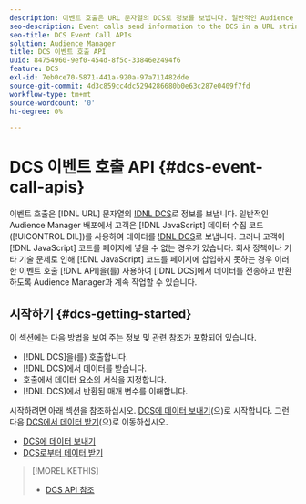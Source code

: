 ```yaml
---
description: 이벤트 호출은 URL 문자열의 DCS로 정보를 보냅니다. 일반적인 Audience Manager 배포에서 고객은 JavaScript 데이터 수집 코드(DIL)를 사용하여 데이터를 DCS로 보냅니다. 그러나 고객이 JavaScript 코드를 페이지에 넣을 수 없는 경우가 있습니다. 회사 정책이나 기타 기술 문제로 인해 JavaScript 코드를 페이지에 삽입하지 못하는 경우에는 이러한 이벤트 호출 API를 사용하여 DCS에서 데이터를 전송하고 반환할 수 있도록 Audience Manager를 사용하여 작업을 수행할 수 있습니다.
seo-description: Event calls send information to the DCS in a URL string. In a typical Audience Manager deployment, customers use our JavaScript data collection code (DIL) to send data to the DCS. However, sometimes customers cannot put our JavaScript code on their pages. If company policies or other technical issues prevent you from placing our JavaScript code on your pages, you can still work with Audience Manager to send and return data from DCS with these event call APIs.
seo-title: DCS Event Call APIs
solution: Audience Manager
title: DCS 이벤트 호출 API
uuid: 84754960-9ef0-454d-8f5c-33846e2494f6
feature: DCS
exl-id: 7eb0ce70-5871-441a-920a-97a711482dde
source-git-commit: 4d3c859cc4dc5294286680b0e63c287e0409f7fd
workflow-type: tm+mt
source-wordcount: '0'
ht-degree: 0%

---
```


# DCS 이벤트 호출 API {#dcs-event-call-apis}

이벤트 호출은 [!DNL URL] 문자열의 [!DNL DCS](으)로 정보를 보냅니다. 일반적인 Audience Manager 배포에서 고객은 [!DNL JavaScript] 데이터 수집 코드([!UICONTROL DIL])를 사용하여 데이터를 [!DNL DCS](으)로 보냅니다. 그러나 고객이 [!DNL JavaScript] 코드를 페이지에 넣을 수 없는 경우가 있습니다. 회사 정책이나 기타 기술 문제로 인해 [!DNL JavaScript] 코드를 페이지에 삽입하지 못하는 경우 이러한 이벤트 호출 [!DNL API]을(를) 사용하여 [!DNL DCS]에서 데이터를 전송하고 반환하도록 Audience Manager과 계속 작업할 수 있습니다.

## 시작하기 {#dcs-getting-started}

이 섹션에는 다음 방법을 보여 주는 정보 및 관련 참조가 포함되어 있습니다.

* [!DNL DCS]을(를) 호출합니다.
* [!DNL DCS]에서 데이터를 받습니다.
* 호출에서 데이터 요소의 서식을 지정합니다.
* [!DNL DCS]에서 반환된 매개 변수를 이해합니다.

시작하려면 아래 섹션을 참조하십시오. [DCS에 데이터 보내기](../../../api/dcs-intro/dcs-event-calls/dcs-url-send.md)(으)로 시작합니다. 그런 다음 [DCS에서 데이터 받기](../../../api/dcs-intro/dcs-event-calls/dcs-url-receive.md)(으)로 이동하십시오.

* [DCS에 데이터 보내기](dcs-url-send.md)
* [DCS로부터 데이터 받기](dcs-url-receive.md)

>[!MORELIKETHIS]
>
>* [DCS API 참조](../../../api/dcs-intro/dcs-api-reference/dcs-api-methods.md)
